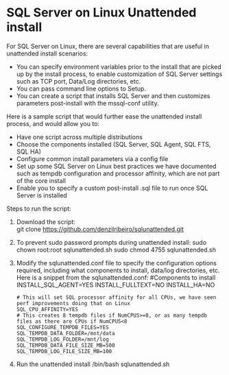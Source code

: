 # SQL Server on Linux Unattended install

For SQL Server on Linux, there are several capabilities that are useful in unattended install scenarios:
- You can specify environment variables prior to the install that are picked up by the install process, to enable customization of SQL Server settings such as TCP port, Data/Log directories, etc.
- You can pass command line options to Setup.
- You can create a script that installs SQL Server and then customizes parameters post-install with the mssql-conf utility.
 
Here is a sample script that would further ease the unattended install process, and would allow you to:
- Have one script across multiple distributions
- Choose the components installed (SQL Server, SQL Agent, SQL FTS, SQL HA)
- Configure common install parameters via a config file
- Set up some SQL Server on Linux best practices we have documented such as tempdb configuration and processor affinity, which are not part of the core install
- Enable you to specify a custom post-install .sql file to run once SQL Server is installed
      

Steps to run the script:

1.	Download the script:   
      git clone https://github.com/denzilribeiro/sqlunattended.git
      
2.	To prevent sudo password prompts during unattended install:
        sudo chown root:root sqlunattended.sh
        sudo chmod 4755 sqlunattended.sh
3.	Modify the sqlunattended.conf file to specify the configuration options required, including what components to install, data/log directories, etc. Here is a snippet from the sqlunattended.conf:
        #Components to install
        INSTALL_SQL_AGENT=YES
        INSTALL_FULLTEXT=NO
        INSTALL_HA=NO

        # This will set SQL processor affinity for all CPUs, we have seen perf improvements doing that on Linux
        SQL_CPU_AFFINITY=YES
        # This creates 8 tempdb files if NumCPUS>=8, or as many tempdb files as there are CPUs if NumCPUS<8
        SQL_CONFIGURE_TEMPDB_FILES=YES
        SQL_TEMPDB_DATA_FOLDER=/mnt/data
        SQL_TEMPDB_LOG_FOLDER=/mnt/log
        SQL_TEMPDB_DATA_FILE_SIZE_MB=500
        SQL_TEMPDB_LOG_FILE_SIZE_MB=100

4.	Run the unattended install
        /bin/bash sqlunattended.sh
